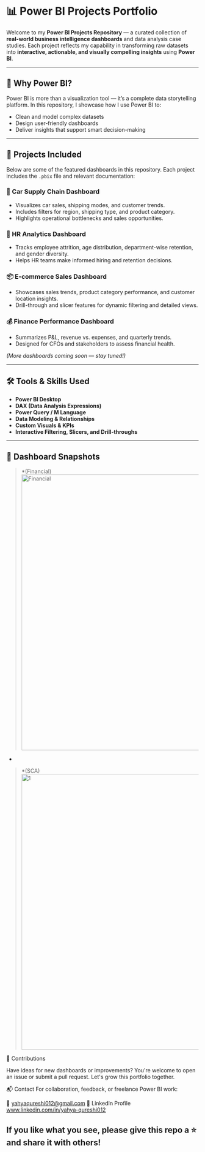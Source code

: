 # 📊 Power BI Projects Portfolio

Welcome to my **Power BI Projects Repository** — a curated collection of **real-world business intelligence dashboards** and data analysis case studies. Each project reflects my capability in transforming raw datasets into **interactive, actionable, and visually compelling insights** using **Power BI**.

---

## 🎯 Why Power BI?

Power BI is more than a visualization tool — it’s a complete data storytelling platform. In this repository, I showcase how I use Power BI to:

- Clean and model complex datasets  
- Design user-friendly dashboards  
- Deliver insights that support smart decision-making

---

## 📁 Projects Included

Below are some of the featured dashboards in this repository. Each project includes the `.pbix` file and relevant documentation:

### 🚗 Car Supply Chain Dashboard
- Visualizes car sales, shipping modes, and customer trends.
- Includes filters for region, shipping type, and product category.
- Highlights operational bottlenecks and sales opportunities.

### 💼 HR Analytics Dashboard
- Tracks employee attrition, age distribution, department-wise retention, and gender diversity.
- Helps HR teams make informed hiring and retention decisions.

### 📦 E-commerce Sales Dashboard
- Showcases sales trends, product category performance, and customer location insights.
- Drill-through and slicer features for dynamic filtering and detailed views.

### 💰 Finance Performance Dashboard
- Summarizes P&L, revenue vs. expenses, and quarterly trends.
- Designed for CFOs and stakeholders to assess financial health.

*(More dashboards coming soon — stay tuned!)*

---

## 🛠 Tools & Skills Used

- **Power BI Desktop**
- **DAX (Data Analysis Expressions)**
- **Power Query / M Language**
- **Data Modeling & Relationships**
- **Custom Visuals & KPIs**
- **Interactive Filtering, Slicers, and Drill-throughs**

---

## 📸 Dashboard Snapshots

> *(Financial)<img width="1280" height="720" alt="Financial" src="https://github.com/user-attachments/assets/5a480d45-79bc-4d7a-82b4-4fb13269c2cc" />
*  
>*(SCA)<img width="1280" height="720" alt="1" src="https://github.com/user-attachments/assets/ecf836cc-0455-4c35-974b-f1bd27044870" />


🤝 Contributions

Have ideas for new dashboards or improvements?
You're welcome to open an issue or submit a pull request. Let's grow this portfolio together.

📬 Contact
For collaboration, feedback, or freelance Power BI work:

📧 yahyaqureshi012@gmail.com
🔗 LinkedIn Profile www.linkedin.com/in/yahya-qureshi012


## If you like what you see, please give this repo a ⭐ and share it with others!

